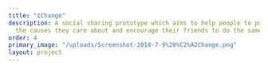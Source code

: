 ```yaml
---
title: "¢Change"
description: A social sharing prototype which aims to help people to publicly support
  the causes they care about and encourage their friends to do the same.
order: 4
primary_image: "/uploads/Screenshot-2018-7-9%20%C2%A2Change.png"
layout: project
---
```



